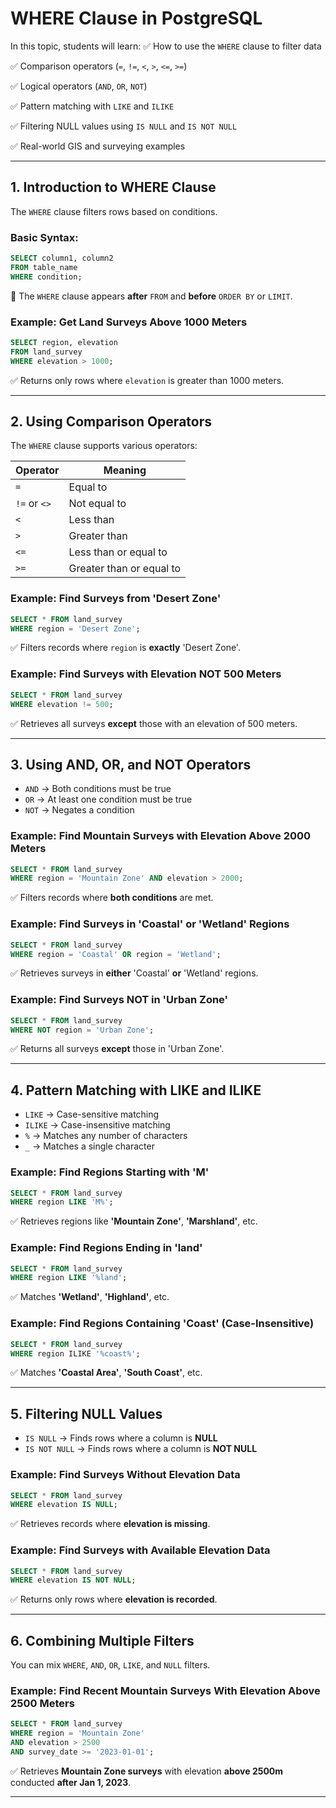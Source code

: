 # **WHERE Clause in PostgreSQL**

In this topic, students will learn:
✅ How to use the `WHERE` clause to filter data

✅ Comparison operators (`=`, `!=`, `<`, `>`, `<=`, `>=`)

✅ Logical operators (`AND`, `OR`, `NOT`)

✅ Pattern matching with `LIKE` and `ILIKE`

✅ Filtering NULL values using `IS NULL` and `IS NOT NULL`

✅ Real-world GIS and surveying examples

---

## **1. Introduction to WHERE Clause**

The `WHERE` clause filters rows based on conditions.

### **Basic Syntax:**

```sql
SELECT column1, column2
FROM table_name
WHERE condition;
```

📌 The `WHERE` clause appears **after** `FROM` and **before** `ORDER BY` or `LIMIT`.

### **Example: Get Land Surveys Above 1000 Meters**

```sql
SELECT region, elevation
FROM land_survey
WHERE elevation > 1000;
```

✅ Returns only rows where `elevation` is greater than 1000 meters.

---

## **2. Using Comparison Operators**

The `WHERE` clause supports various operators:

| Operator  | Meaning  |
|-----------|----------|
| `=`       | Equal to |
| `!=` or `<>` | Not equal to |
| `<`       | Less than |
| `>`       | Greater than |
| `<=`      | Less than or equal to |
| `>=`      | Greater than or equal to |

### **Example: Find Surveys from 'Desert Zone'**

```sql
SELECT * FROM land_survey
WHERE region = 'Desert Zone';
```

✅ Filters records where `region` is **exactly** 'Desert Zone'.

### **Example: Find Surveys with Elevation NOT 500 Meters**

```sql
SELECT * FROM land_survey
WHERE elevation != 500;
```

✅ Retrieves all surveys **except** those with an elevation of 500 meters.

---

## **3. Using AND, OR, and NOT Operators**

- `AND` → Both conditions must be true
- `OR` → At least one condition must be true
- `NOT` → Negates a condition

### **Example: Find Mountain Surveys with Elevation Above 2000 Meters**

```sql
SELECT * FROM land_survey
WHERE region = 'Mountain Zone' AND elevation > 2000;
```

✅ Filters records where **both conditions** are met.

### **Example: Find Surveys in 'Coastal' or 'Wetland' Regions**

```sql
SELECT * FROM land_survey
WHERE region = 'Coastal' OR region = 'Wetland';
```

✅ Retrieves surveys in **either** 'Coastal' **or** 'Wetland' regions.

### **Example: Find Surveys NOT in 'Urban Zone'**

```sql
SELECT * FROM land_survey
WHERE NOT region = 'Urban Zone';
```

✅ Returns all surveys **except** those in 'Urban Zone'.

---

## **4. Pattern Matching with LIKE and ILIKE**

- `LIKE` → Case-sensitive matching
- `ILIKE` → Case-insensitive matching
- `%` → Matches any number of characters
- `_` → Matches a single character

### **Example: Find Regions Starting with 'M'**

```sql
SELECT * FROM land_survey
WHERE region LIKE 'M%';
```

✅ Retrieves regions like **'Mountain Zone'**, **'Marshland'**, etc.

### **Example: Find Regions Ending in 'land'**

```sql
SELECT * FROM land_survey
WHERE region LIKE '%land';
```

✅ Matches **'Wetland'**, **'Highland'**, etc.

### **Example: Find Regions Containing 'Coast' (Case-Insensitive)**

```sql
SELECT * FROM land_survey
WHERE region ILIKE '%coast%';
```

✅ Matches **'Coastal Area'**, **'South Coast'**, etc.

---

## **5. Filtering NULL Values**

- `IS NULL` → Finds rows where a column is **NULL**
- `IS NOT NULL` → Finds rows where a column is **NOT NULL**

### **Example: Find Surveys Without Elevation Data**

```sql
SELECT * FROM land_survey
WHERE elevation IS NULL;
```

✅ Retrieves records where **elevation is missing**.

### **Example: Find Surveys with Available Elevation Data**

```sql
SELECT * FROM land_survey
WHERE elevation IS NOT NULL;
```

✅ Returns only rows where **elevation is recorded**.

---

## **6. Combining Multiple Filters**

You can mix `WHERE`, `AND`, `OR`, `LIKE`, and `NULL` filters.

### **Example: Find Recent Mountain Surveys With Elevation Above 2500 Meters**

```sql
SELECT * FROM land_survey
WHERE region = 'Mountain Zone'
AND elevation > 2500
AND survey_date >= '2023-01-01';
```

✅ Retrieves **Mountain Zone surveys** with elevation **above 2500m** conducted **after Jan 1, 2023**.

---
